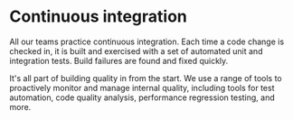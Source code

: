 # Continuous integration

All our teams practice continuous integration. Each time a code change is checked in, it is built and exercised with a set of automated unit and integration tests. Build failures are found and fixed quickly.

It's all part of building quality in from the start. We use a range of tools to proactively monitor and manage internal quality, including tools for test automation, code quality analysis, performance regression testing, and more.